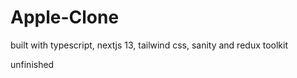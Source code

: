 # Apple-Clone

built with typescript, nextjs 13, tailwind css, sanity and redux toolkit

unfinished
